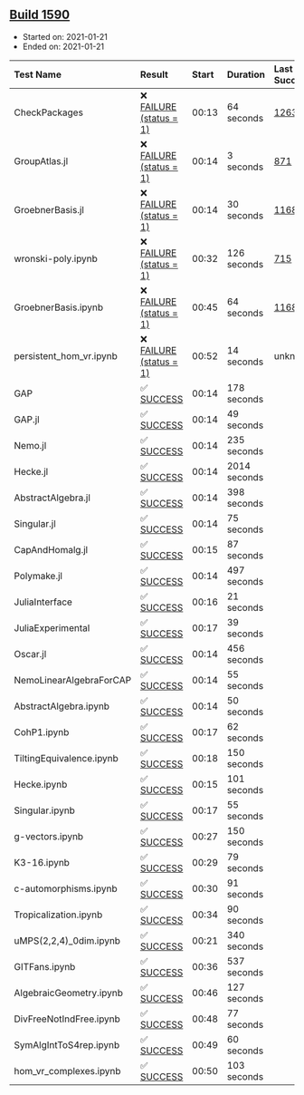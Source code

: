 ## [Build 1590](https://oscarci.mathematik.uni-kl.de/job/oscar-stable/1590/)

* Started on: 2021-01-21
* Ended on: 2021-01-21

| Test Name    | Result | Start | Duration | Last Success | First Failure |
|:-------------|:-------|:------|:---------|:-------------|:--------------|
| CheckPackages | ❌ [FAILURE (status = 1)](https://oscarci.mathematik.uni-kl.de/job/oscar-stable/1590/artifact/logs/build-1590/CheckPackages.log) | 00:13 | 64 seconds | [1263](https://oscarci.mathematik.uni-kl.de/job/oscar-stable/1263/) | [1264](https://oscarci.mathematik.uni-kl.de/job/oscar-stable/1264/) |
| GroupAtlas.jl | ❌ [FAILURE (status = 1)](https://oscarci.mathematik.uni-kl.de/job/oscar-stable/1590/artifact/logs/build-1590/GroupAtlas.jl.log) | 00:14 | 3 seconds | [871](https://oscarci.mathematik.uni-kl.de/job/oscar-stable/871/) | [872](https://oscarci.mathematik.uni-kl.de/job/oscar-stable/872/) |
| GroebnerBasis.jl | ❌ [FAILURE (status = 1)](https://oscarci.mathematik.uni-kl.de/job/oscar-stable/1590/artifact/logs/build-1590/GroebnerBasis.jl.log) | 00:14 | 30 seconds | [1168](https://oscarci.mathematik.uni-kl.de/job/oscar-stable/1168/) | [1169](https://oscarci.mathematik.uni-kl.de/job/oscar-stable/1169/) |
| wronski-poly.ipynb | ❌ [FAILURE (status = 1)](https://oscarci.mathematik.uni-kl.de/job/oscar-stable/1590/artifact/logs/build-1590/wronski-poly.ipynb.log) | 00:32 | 126 seconds | [715](https://oscarci.mathematik.uni-kl.de/job/oscar-stable/715/) | [716](https://oscarci.mathematik.uni-kl.de/job/oscar-stable/716/) |
| GroebnerBasis.ipynb | ❌ [FAILURE (status = 1)](https://oscarci.mathematik.uni-kl.de/job/oscar-stable/1590/artifact/logs/build-1590/GroebnerBasis.ipynb.log) | 00:45 | 64 seconds | [1168](https://oscarci.mathematik.uni-kl.de/job/oscar-stable/1168/) | [1169](https://oscarci.mathematik.uni-kl.de/job/oscar-stable/1169/) |
| persistent_hom_vr.ipynb | ❌ [FAILURE (status = 1)](https://oscarci.mathematik.uni-kl.de/job/oscar-stable/1590/artifact/logs/build-1590/persistent_hom_vr.ipynb.log) | 00:52 | 14 seconds | unknown | unknown |
| GAP | ✅ [SUCCESS](https://oscarci.mathematik.uni-kl.de/job/oscar-stable/1590/artifact/logs/build-1590/GAP.log) | 00:14 | 178 seconds |  |  |
| GAP.jl | ✅ [SUCCESS](https://oscarci.mathematik.uni-kl.de/job/oscar-stable/1590/artifact/logs/build-1590/GAP.jl.log) | 00:14 | 49 seconds |  |  |
| Nemo.jl | ✅ [SUCCESS](https://oscarci.mathematik.uni-kl.de/job/oscar-stable/1590/artifact/logs/build-1590/Nemo.jl.log) | 00:14 | 235 seconds |  |  |
| Hecke.jl | ✅ [SUCCESS](https://oscarci.mathematik.uni-kl.de/job/oscar-stable/1590/artifact/logs/build-1590/Hecke.jl.log) | 00:14 | 2014 seconds |  |  |
| AbstractAlgebra.jl | ✅ [SUCCESS](https://oscarci.mathematik.uni-kl.de/job/oscar-stable/1590/artifact/logs/build-1590/AbstractAlgebra.jl.log) | 00:14 | 398 seconds |  |  |
| Singular.jl | ✅ [SUCCESS](https://oscarci.mathematik.uni-kl.de/job/oscar-stable/1590/artifact/logs/build-1590/Singular.jl.log) | 00:14 | 75 seconds |  |  |
| CapAndHomalg.jl | ✅ [SUCCESS](https://oscarci.mathematik.uni-kl.de/job/oscar-stable/1590/artifact/logs/build-1590/CapAndHomalg.jl.log) | 00:15 | 87 seconds |  |  |
| Polymake.jl | ✅ [SUCCESS](https://oscarci.mathematik.uni-kl.de/job/oscar-stable/1590/artifact/logs/build-1590/Polymake.jl.log) | 00:14 | 497 seconds |  |  |
| JuliaInterface | ✅ [SUCCESS](https://oscarci.mathematik.uni-kl.de/job/oscar-stable/1590/artifact/logs/build-1590/JuliaInterface.log) | 00:16 | 21 seconds |  |  |
| JuliaExperimental | ✅ [SUCCESS](https://oscarci.mathematik.uni-kl.de/job/oscar-stable/1590/artifact/logs/build-1590/JuliaExperimental.log) | 00:17 | 39 seconds |  |  |
| Oscar.jl | ✅ [SUCCESS](https://oscarci.mathematik.uni-kl.de/job/oscar-stable/1590/artifact/logs/build-1590/Oscar.jl.log) | 00:14 | 456 seconds |  |  |
| NemoLinearAlgebraForCAP | ✅ [SUCCESS](https://oscarci.mathematik.uni-kl.de/job/oscar-stable/1590/artifact/logs/build-1590/NemoLinearAlgebraForCAP.log) | 00:14 | 55 seconds |  |  |
| AbstractAlgebra.ipynb | ✅ [SUCCESS](https://oscarci.mathematik.uni-kl.de/job/oscar-stable/1590/artifact/logs/build-1590/AbstractAlgebra.ipynb.log) | 00:14 | 50 seconds |  |  |
| CohP1.ipynb | ✅ [SUCCESS](https://oscarci.mathematik.uni-kl.de/job/oscar-stable/1590/artifact/logs/build-1590/CohP1.ipynb.log) | 00:17 | 62 seconds |  |  |
| TiltingEquivalence.ipynb | ✅ [SUCCESS](https://oscarci.mathematik.uni-kl.de/job/oscar-stable/1590/artifact/logs/build-1590/TiltingEquivalence.ipynb.log) | 00:18 | 150 seconds |  |  |
| Hecke.ipynb | ✅ [SUCCESS](https://oscarci.mathematik.uni-kl.de/job/oscar-stable/1590/artifact/logs/build-1590/Hecke.ipynb.log) | 00:15 | 101 seconds |  |  |
| Singular.ipynb | ✅ [SUCCESS](https://oscarci.mathematik.uni-kl.de/job/oscar-stable/1590/artifact/logs/build-1590/Singular.ipynb.log) | 00:17 | 55 seconds |  |  |
| g-vectors.ipynb | ✅ [SUCCESS](https://oscarci.mathematik.uni-kl.de/job/oscar-stable/1590/artifact/logs/build-1590/g-vectors.ipynb.log) | 00:27 | 150 seconds |  |  |
| K3-16.ipynb | ✅ [SUCCESS](https://oscarci.mathematik.uni-kl.de/job/oscar-stable/1590/artifact/logs/build-1590/K3-16.ipynb.log) | 00:29 | 79 seconds |  |  |
| c-automorphisms.ipynb | ✅ [SUCCESS](https://oscarci.mathematik.uni-kl.de/job/oscar-stable/1590/artifact/logs/build-1590/c-automorphisms.ipynb.log) | 00:30 | 91 seconds |  |  |
| Tropicalization.ipynb | ✅ [SUCCESS](https://oscarci.mathematik.uni-kl.de/job/oscar-stable/1590/artifact/logs/build-1590/Tropicalization.ipynb.log) | 00:34 | 90 seconds |  |  |
| uMPS(2,2,4)_0dim.ipynb | ✅ [SUCCESS](https://oscarci.mathematik.uni-kl.de/job/oscar-stable/1590/artifact/logs/build-1590/uMPS-2-2-4-_0dim.ipynb.log) | 00:21 | 340 seconds |  |  |
| GITFans.ipynb | ✅ [SUCCESS](https://oscarci.mathematik.uni-kl.de/job/oscar-stable/1590/artifact/logs/build-1590/GITFans.ipynb.log) | 00:36 | 537 seconds |  |  |
| AlgebraicGeometry.ipynb | ✅ [SUCCESS](https://oscarci.mathematik.uni-kl.de/job/oscar-stable/1590/artifact/logs/build-1590/AlgebraicGeometry.ipynb.log) | 00:46 | 127 seconds |  |  |
| DivFreeNotIndFree.ipynb | ✅ [SUCCESS](https://oscarci.mathematik.uni-kl.de/job/oscar-stable/1590/artifact/logs/build-1590/DivFreeNotIndFree.ipynb.log) | 00:48 | 77 seconds |  |  |
| SymAlgIntToS4rep.ipynb | ✅ [SUCCESS](https://oscarci.mathematik.uni-kl.de/job/oscar-stable/1590/artifact/logs/build-1590/SymAlgIntToS4rep.ipynb.log) | 00:49 | 60 seconds |  |  |
| hom_vr_complexes.ipynb | ✅ [SUCCESS](https://oscarci.mathematik.uni-kl.de/job/oscar-stable/1590/artifact/logs/build-1590/hom_vr_complexes.ipynb.log) | 00:50 | 103 seconds |  |  |

